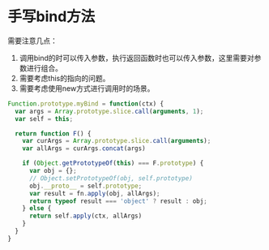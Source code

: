 # 手写bind方法


需要注意几点：

1. 调用bind的时可以传入参数，执行返回函数时也可以传入参数，这里需要对参数进行组合。
2. 需要考虑this的指向的问题。
3. 需要考虑使用new方式进行调用时的场景。


```js
Function.prototype.myBind = function(ctx) {
  var args = Array.prototype.slice.call(arguments, 1);
  var self = this;

  return function F() {
    var curArgs = Array.prototype.slice.call(arguments);
    var allArgs = curArgs.concat(args)

    if (Object.getPrototypeOf(this) === F.prototype) {
      var obj = {};
      // Object.setPrototypeOf(obj, self.prototype)
      obj.__proto__ = self.prototype;
      var result = fn.apply(obj, allArgs);
      return typeof result === 'object' ? result : obj;
    } else {
      return self.apply(ctx, allArgs)
    }
  }
}
```